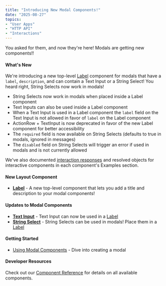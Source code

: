 ```yaml
---
title: "Introducing New Modal Components!"
date: "2025-08-27"
topics:
- "User Apps"
- "HTTP API"
- "Interactions"
---
```


You asked for them, and now they're here! Modals are getting new components!!

#### What's New

We're introducing a new top-level [Label](/docs/components/reference#label) component for modals that have a `label`, `description`, and can contain a Text Input or a String Select! You heard right, String Selects now work in modals!

- String Selects now work in modals when placed inside a Label component
- Text Inputs can also be used inside a Label component
- When a Text Input is used in a Label component the `label` field on the Text Input is not allowed in favor of `label` on the Label component
- ActionRow + TextInput is now deprecated in favor of the new Label component for better accessibility
- The `required` field is now available on String Selects (defaults to true in modals, ignored in messages)
- The `disabled` field on String Selects will trigger an error if used in modals and is not currently allowed

We've also documented [interaction responses](/docs/interactions/receiving-and-responding#interaction-object-component-interaction-response-structures) and resolved objects for interactive components in each component's Examples section.

#### New Layout Component

- [**Label**](/docs/components/reference#label) - A new top-level component that lets you add a title and description to your modal components!

#### Updates to Modal Components

- [**Text Input**](/docs/components/reference#text-input) - Text Input can now be used in a [Label](/docs/components/reference#label) 
- [**String Select**](/docs/components/reference#string-select) - String Selects can be used in modals! Place them in a [Label](/docs/components/reference#label)

#### Getting Started

- [Using Modal Components](/docs/components/using-modal-components) - Dive into creating a modal

#### Developer Resources

Check out our [Component Reference](/docs/components/reference) for details on all available components.
